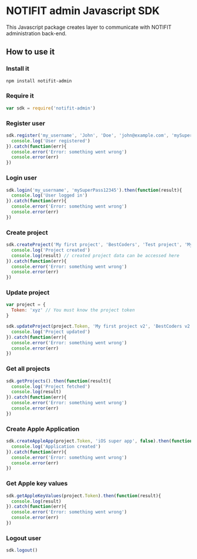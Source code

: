 # NOTIFIT admin Javascript SDK

This Javascript package creates layer to communicate with NOTIFIT administration back-end.

## How to use it

### Install it

```bash
npm install notifit-admin
```

### Require it

```javascript
var sdk = require('notifit-admin')
```

### Register user

```javascript
sdk.register('my_username', 'John', 'Doe', 'john@example.com', 'mySuperPass12345').then(function(result){
  console.log('User registered')
}).catch(function(err){
  console.error('Error: something went wrong')
  console.error(err)
})
```

### Login user

```javascript
sdk.login('my_username', 'mySuperPass12345').then(function(result){
  console.log('User logged in')
}).catch(function(err){
  console.error('Error: something went wrong')
  console.error(err)
})
```

### Create project

```javascript
sdk.createProject('My first project', 'BestCoders', 'Test project', 'My type').then(function(result){
  console.log('Project created')
  console.log(result) // created project data can be accessed here
}).catch(function(err){
  console.error('Error: something went wrong')
  console.error(err)
})
```

### Update project

```javascript
var project = {
  Token: 'xyz' // You must know the project token
}

sdk.updateProject(project.Token, 'My first project v2', 'BestCoders v2', 'Test project v2').then(function(result){
  console.log('Project updated')
}).catch(function(err){
  console.error('Error: something went wrong')
  console.error(err)
})
```

### Get all projects

```javascript
sdk.getProjects().then(function(result){
  console.log('Project fetched')
  console.log(result)
}).catch(function(err){
  console.error('Error: something went wrong')
  console.error(err)
})
```

### Create Apple Application

```javascript
sdk.createAppleApp(project.Token, 'iOS super app', false).then(function(result){
  console.log('Application created')
}).catch(function(err){
  console.error('Error: something went wrong')
  console.error(err)
})
```

### Get Apple key values

```javascript
sdk.getAppleKeyValues(project.Token).then(function(result){
  console.log(result)
}).catch(function(err){
  console.error('Error: something went wrong')
  console.error(err)
})
```

### Logout user

```javascript
sdk.logout()
```
